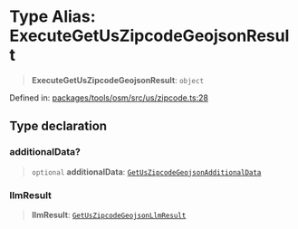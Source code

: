 # Type Alias: ExecuteGetUsZipcodeGeojsonResult

> **ExecuteGetUsZipcodeGeojsonResult**: `object`

Defined in: [packages/tools/osm/src/us/zipcode.ts:28](https://github.com/GeoDaCenter/openassistant/blob/37d127dc7a76d6b5cf9de906c055e4c904e3dfed/packages/tools/osm/src/us/zipcode.ts#L28)

## Type declaration

### additionalData?

> `optional` **additionalData**: [`GetUsZipcodeGeojsonAdditionalData`](GetUsZipcodeGeojsonAdditionalData.md)

### llmResult

> **llmResult**: [`GetUsZipcodeGeojsonLlmResult`](GetUsZipcodeGeojsonLlmResult.md)
